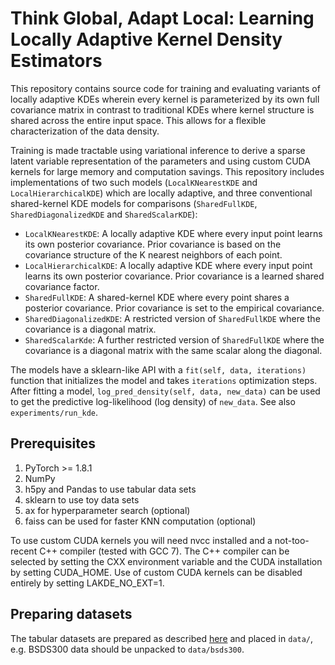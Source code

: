 # Think Global, Adapt Local: Learning Locally Adaptive Kernel Density Estimators


This repository contains source code for training and evaluating variants of locally adaptive KDEs wherein every kernel is parameterized by its own full covariance matrix in contrast to traditional KDEs where kernel structure is shared across the entire input space. This allows for a flexible characterization of the data density.

Training is made tractable using variational inference to derive a sparse latent variable representation of the parameters and using custom CUDA kernels for large memory and computation savings. This repository includes implementations of two such models (`LocalKNearestKDE` and `LocalHierarchicalKDE`) which are locally adaptive, and three conventional shared-kernel KDE models for comparisons (`SharedFullKDE`, `SharedDiagonalizedKDE` and `SharedScalarKDE`):

* `LocalKNearestKDE`: A locally adaptive KDE where every input point learns its own posterior covariance. Prior covariance is based on the covariance structure of the K nearest neighbors of each point.
* `LocalHierarchicalKDE`: A locally adaptive KDE where every input point learns its own posterior covariance. Prior covariance is a learned shared covariance factor. 
* `SharedFullKDE`: A shared-kernel KDE where every point shares a posterior covariance. Prior covariance is set to the empirical covariance.
* `SharedDiagonalizedKDE`: A restricted version of `SharedFullKDE` where the covariance is a diagonal matrix.
* `SharedScalarKde`: A further restricted version of `SharedFullKDE` where the covariance is a diagonal matrix with the same scalar along the diagonal.

The models have a sklearn-like API with a `fit(self, data, iterations)` function that initializes the model and takes `iterations` optimization steps. After fitting a model, `log_pred_density(self, data, new_data)` can be used to get the predictive log-likelihood (log density) of `new_data`. See also `experiments/run_kde`.

## Prerequisites

1. PyTorch >= 1.8.1
2. NumPy
3. h5py and Pandas to use tabular data sets
4. sklearn to use toy data sets
5. ax for hyperparameter search (optional)
6. faiss can be used for faster KNN computation (optional)

To use custom CUDA kernels you will need nvcc installed and a not-too-recent C++ compiler (tested with GCC 7). The C++ compiler can be selected by setting the CXX environment variable and the CUDA installation by setting CUDA_HOME. Use of custom CUDA kernels can be disabled entirely by setting LAKDE_NO_EXT=1.

## Preparing datasets

The tabular datasets are prepared as described [here](https://github.com/gpapamak/maf) and placed in `data/`, e.g. BSDS300 data should be unpacked to `data/bsds300`.
